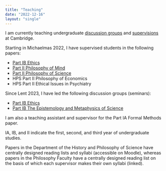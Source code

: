 ```yaml
---
title: "Teaching"
date: "2022-12-16"
layout: "single"
---
```


I am currently teaching undergraduate [discussion groups](seminars/) and [supervisions](supervisions/) at Cambridge. 

Starting in Michaelmas 2022, I have supervised students in the following papers: 

- [Part IB Ethics](supervisions/ethics/)
- [Part II Philosophy of Mind](supervisions/pom/)
- [Part II Philosophy of Science](supervisions/pos/)
- HPS Part II Philosophy of Economics
- HPS Part II Ethical Issues in Psychiatry
<!-- - Part IB History of Analytic Philosophy -->
<!-- - Part IB Knowledge, Language, and World -->
<!-- - Part II Ethics --> 
<!-- - Part II Wittgenstein and his successors  -->
<!-- - Part II European Philosophy after Kant  -->

Since Lent 2023, I have led the following discussion groups (seminars): 

- [Part IB Ethics](seminars/ethics/)
- [Part IB The Epistemology and Metaphysics of Science](seminars/ems/)
<!-- - Part IA Set Texts -->
<!-- - Part IB History of Analytic Philosophy -->  

I am also a teaching assistant and supervisor for the Part IA Formal Methods paper. 

IA, IB, and II indicate the first, second, and third year of undergraduate studies. 

Papers in the Department of the History and Philosophy of Science have centrally designed reading lists and syllabi (accessible on Moodle), whereas papers in the Philosophy Faculty have a centrally designed reading list on the basis of which each supervisor makes their own syllabi (linked). 